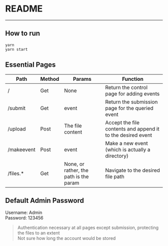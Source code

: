 # README
---
## How to run
```
yarn
yarn start
```
## Essential Pages
| Path       | Method | Params                                 | Function                                                    |
| ---------- | ------ | -------------------------------------- | ----------------------------------------------------------- |
| /          | Get    | None                                   | Return the control page for adding events                   |
| /submit    | Get    | event                                  | Return the submission page for the queried event            |
| /upload    | Post   | The file content                       | Accept the file contents and append it to the desired event |
| /makeevent | Post   | event                                  | Make a new event (which is actually a directory)            |
| /files.*   | Get    | None, or rather, the path is the param | Navigate to the desired file path                           |
## Default Admin Password
Username: Admin<br>
Password: 123456<br>
> Authentication necessary at all pages except submission, protecting the files to an extent<br>
> Not sure how long the account would be stored
